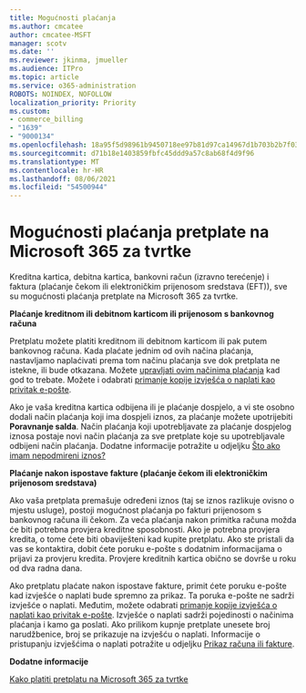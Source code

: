 ```yaml
---
title: Mogućnosti plaćanja
ms.author: cmcatee
author: cmcatee-MSFT
manager: scotv
ms.date: ''
ms.reviewer: jkinma, jmueller
ms.audience: ITPro
ms.topic: article
ms.service: o365-administration
ROBOTS: NOINDEX, NOFOLLOW
localization_priority: Priority
ms.custom:
- commerce_billing
- "1639"
- "9000134"
ms.openlocfilehash: 18a95f5d98961b9450718ee97b81d97ca14967d1b703b2b7f034d15e46f1a1bd
ms.sourcegitcommit: d71b18e1403859fbfc45ddd9a57c8ab68f4d9f96
ms.translationtype: MT
ms.contentlocale: hr-HR
ms.lasthandoff: 08/06/2021
ms.locfileid: "54500944"
---
```

# <a name="payment-options-for-microsoft-365-for-business-subscriptions"></a>Mogućnosti plaćanja pretplate na Microsoft 365 za tvrtke
  
Kreditna kartica, debitna kartica, bankovni račun (izravno terećenje) i faktura (plaćanje čekom ili elektroničkim prijenosom sredstava (EFT)), sve su mogućnosti plaćanja pretplate na Microsoft 365 za tvrtke.
  
**Plaćanje kreditnom ili debitnom karticom ili prijenosom s bankovnog računa**
  
Pretplatu možete platiti kreditnom ili debitnom karticom ili pak putem bankovnog računa. Kada plaćate jednim od ovih načina plaćanja, nastavljamo naplaćivati prema tom načinu plaćanja sve dok pretplata ne istekne, ili bude otkazana. Možete [upravljati ovim načinima plaćanja](/microsoft-365/commerce/billing-and-payments/manage-payment-methods) kad god to trebate. Možete i odabrati [primanje kopije izvješća o naplati kao privitak e-pošte](/microsoft-365/commerce/billing-and-payments/view-your-bill-or-invoice#receive-a-copy-of-your-billing-statement-in-email).

Ako je vaša kreditna kartica odbijena ili je plaćanje dospjelo, a vi ste osobno dodali način plaćanja koji ima dospjeli iznos, za plaćanje možete upotrijebiti **Poravnanje salda**. Način plaćanja koji upotrebljavate za plaćanje dospjelog iznosa postaje novi način plaćanja za sve pretplate koje su upotrebljavale odbijeni način plaćanja. Dodatne informacije potražite u odjeljku [Što ako imam nepodmireni iznos?](/microsoft-365/commerce/billing-and-payments/pay-for-your-subscription#what-if-i-have-an-outstanding-balance)

**Plaćanje nakon ispostave fakture (plaćanje čekom ili elektroničkim prijenosom sredstava)**
  
Ako vaša pretplata premašuje određeni iznos (taj se iznos razlikuje ovisno o mjestu usluge), postoji mogućnost plaćanja po fakturi prijenosom s bankovnog računa ili čekom. Za veća plaćanja nakon primitka računa možda će biti potrebna provjera kreditne sposobnosti. Ako je potrebna provjera kredita, o tome ćete biti obaviješteni kad kupite pretplatu. Ako ste pristali da vas se kontaktira, dobit ćete poruku e-pošte s dodatnim informacijama o prijavi za provjeru kredita. Provjere kreditnih kartica obično se dovrše u roku od dva radna dana.

Ako pretplatu plaćate nakon ispostave fakture, primit ćete poruku e-pošte kad izvješće o naplati bude spremno za prikaz. Ta poruka e-pošte ne sadrži izvješće o naplati. Međutim, možete odabrati [primanje kopije izvješća o naplati kao privitak e-pošte](/microsoft-365/commerce/billing-and-payments/view-your-bill-or-invoice#receive-a-copy-of-your-billing-statement-in-email). Izvješće o naplati sadrži pojedinosti o načinima plaćanja i kamo ga poslati. Ako prilikom kupnje pretplate unesete broj narudžbenice, broj se prikazuje na izvješću o naplati. Informacije o pristupanju izvješćima o naplati potražite u odjeljku [Prikaz računa ili fakture](/microsoft-365/commerce/billing-and-payments/view-your-bill-or-invoice).
  
**Dodatne informacije**
  
[Kako platiti pretplatu na Microsoft 365 za tvrtke](/microsoft-365/commerce/billing-and-payments/pay-for-your-subscription)